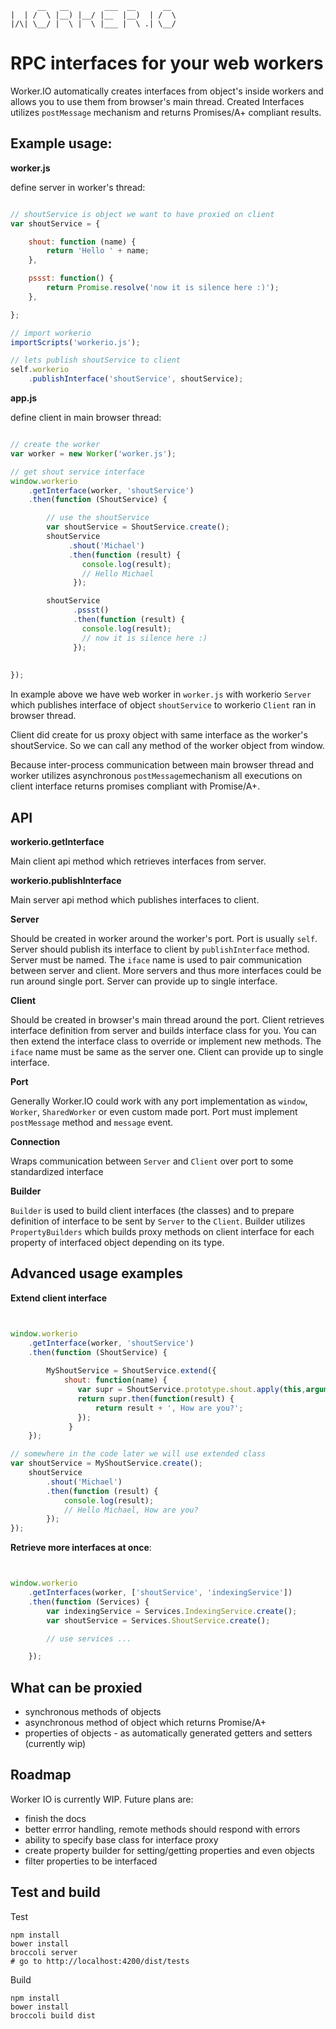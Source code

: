 
```
      __   __        ___  __      __
|  | /  \ |__) |__/ |__  |__)  | /  \
|/\| \__/ |  \ |  \ |___ |  \ .| \__/

```

# RPC interfaces for your web workers
Worker.IO automatically creates interfaces from object's inside workers and allows you to use them
from browser's main thread. Created Interfaces utilizes `postMessage` mechanism
and returns Promises/A+ compliant results.

## Example usage:
    
**worker.js**


define server in worker's thread:
```js

// shoutService is object we want to have proxied on client
var shoutService = {

	shout: function (name) {
		return 'Hello ' + name;
	},

	pssst: function() {
		return Promise.resolve('now it is silence here :)');
	},

};

// import workerio
importScripts('workerio.js');

// lets publish shoutService to client
self.workerio
	.publishInterface('shoutService', shoutService);

```

**app.js**
  

define client in main browser thread:
```js

// create the worker
var worker = new Worker('worker.js');

// get shout service interface
window.workerio
	.getInterface(worker, 'shoutService')
	.then(function (ShoutService) {

        // use the shoutService
        var shoutService = ShoutService.create();
        shoutService
             .shout('Michael')
             .then(function (result) {
                console.log(result);
                // Hello Michael
       	      });

        shoutService
              .pssst()
              .then(function (result) {
                console.log(result); 
                // now it is silence here :)
       	      });
       		
       		
});
```
In example above we have web worker in `worker.js` with workerio `Server` which publishes interface of object `shoutService` to workerio `Client` ran in browser thread.  

Client did create for us proxy object with same interface as the worker's shoutService.  So we can call any method of the worker object from window.

Because inter-process communication between main browser thread and worker utilizes asynchronous `postMessage`mechanism all executions on client interface returns promises compliant with Promise/A+.

## API

**workerio.getInterface**

Main client api method which retrieves interfaces from server.

**workerio.publishInterface**

Main server api method which publishes interfaces to client.


**Server**

Should be created in worker around the worker's port. Port is usually `self`.
Server should publish its interface to client by `publishInterface` method. Server must be named.
The `iface` name is used to pair communication between server and client.
More servers and thus more interfaces could be run around single port. Server can provide up to single interface.

**Client**

Should be created in browser's main thread around the port. Client retrieves interface definition from server
and builds interface class for you. You can then extend the interface class to override or implement new methods.
The `iface` name must be same as the server one. Client can provide up to single interface.

**Port**

Generally Worker.IO could work with any port implementation as `window`, `Worker`, `SharedWorker` or even custom made port. Port must implement `postMessage` method and `message` event. 

**Connection**

Wraps communication between `Server` and `Client` over port to some standardized interface

**Builder**

`Builder` is used to build client interfaces (the classes) and to prepare definition of interface to be sent by `Server` to the `Client`. Builder utilizes `PropertyBuilders` which builds proxy methods on client interface for each property of interfaced object depending on its type.

## Advanced usage examples

**Extend client interface**
```js


window.workerio
	.getInterface(worker, 'shoutService')
	.then(function (ShoutService) {
	
		MyShoutService = ShoutService.extend({
		    shout: function(name) {
		       var supr = ShoutService.prototype.shout.apply(this,arguments);
		       return supr.then(function(result) {
                   return result + ', How are you?';
               });
             }
	});

// somewhere in the code later we will use extended class
var shoutService = MyShoutService.create();
   	shoutService
   	    .shout('Michael')
   	    .then(function (result) {
   	        console.log(result); 
   	        // Hello Michael, How are you?
   	    });
});

```

**Retrieve more interfaces at once**:
```js


window.workerio
	.getInterfaces(worker, ['shoutService', 'indexingService'])
	.then(function (Services) {
		var indexingService = Services.IndexingService.create();
		var shoutService = Services.ShoutService.create();

		// use services ...

	});
```


## What can be proxied
- synchronous methods of objects 
- asynchronous method of object which returns Promise/A+
- properties of objects - as automatically generated getters and setters (currently wip)

## Roadmap
Worker IO is currently WIP. Future plans are:

- finish the docs
- better errror handling, remote methods should respond with errors
- ability to specify base class for interface proxy
- create property builder for setting/getting properties and even objects
- filter properties to be interfaced

## Test and build
Test
```
npm install
bower install
broccoli server
# go to http://localhost:4200/dist/tests
```
Build
```
npm install
bower install
broccoli build dist
```
